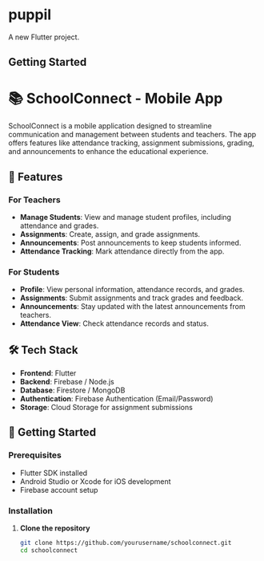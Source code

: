 # puppil

A new Flutter project.

## Getting Started

# 📚 SchoolConnect - Mobile App

SchoolConnect is a mobile application designed to streamline communication and management between students and teachers. The app offers features like attendance tracking, assignment submissions, grading, and announcements to enhance the educational experience.

## 📝 Features

### For Teachers
- **Manage Students**: View and manage student profiles, including attendance and grades.
- **Assignments**: Create, assign, and grade assignments.
- **Announcements**: Post announcements to keep students informed.
- **Attendance Tracking**: Mark attendance directly from the app.

### For Students
- **Profile**: View personal information, attendance records, and grades.
- **Assignments**: Submit assignments and track grades and feedback.
- **Announcements**: Stay updated with the latest announcements from teachers.
- **Attendance View**: Check attendance records and status.

## 🛠️ Tech Stack

- **Frontend**: Flutter
- **Backend**: Firebase / Node.js
- **Database**: Firestore / MongoDB
- **Authentication**: Firebase Authentication (Email/Password)
- **Storage**: Cloud Storage for assignment submissions

## 🚀 Getting Started

### Prerequisites
- Flutter SDK installed
- Android Studio or Xcode for iOS development
- Firebase account setup

### Installation

1. **Clone the repository**
   ```bash
   git clone https://github.com/yourusername/schoolconnect.git
   cd schoolconnect
